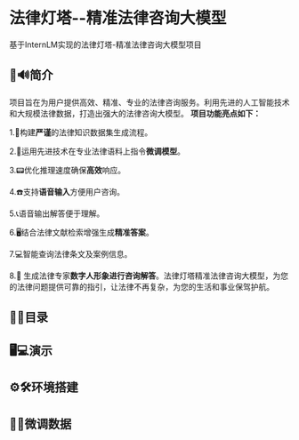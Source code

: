 # 法律灯塔--精准法律咨询大模型

基于InternLM实现的法律灯塔-精准法律咨询大模型项目

## 📢🔊简介
项目旨在为用户提供高效、精准、专业的法律咨询服务。利用先进的人工智能技术和大规模法律数据，打造出强大的法律咨询大模型。
**项目功能亮点如下：**

1.📱构建**严谨**的法律知识数据集生成流程。

2.🚧运用先进技术在专业法律语料上指令**微调模型**。

3.📟优化推理速度确保**高效**响应。

4.☎️支持**语音输入**方便用户咨询。

5.📞语音输出解答便于理解。

6.🖥️结合法律文献检索增强生成**精准答案**。

7.💻智能查询法律条文及案例信息。

8.🦸 生成法律专家**数字人形象进行咨询解答**。法律灯塔精准法律咨询大模型，为您的法律问题提供可靠的指引，让法律不再复杂，为您的生活和事业保驾护航。

## 📌📃目录

## 🖥️💻演示

## ⚙️🛠️环境搭建

## 📑📝微调数据
